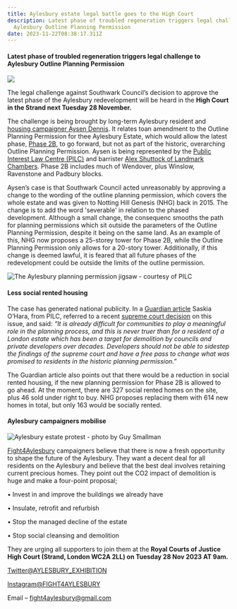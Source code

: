 ```yaml
---
title: Aylesbury estate legal battle goes to the High Court
description: Latest phase of troubled regeneration triggers legal challenge to
  Aylesbury Outline Planning Permission
date: 2023-11-22T08:38:17.311Z
---
```

#### Latest phase of troubled regeneration triggers legal challenge to Aylesbury Outline Planning Permission

![](img/aylesbury_estate_block_from_burgess_park_-02-_wikipedia_crop.jpg)

The legal challenge against Southwark Council’s decision to approve the latest phase of the Aylesbury redevelopment will be heard in the **High Court in the Strand next Tuesday 28 November.**

The challenge is being brought by long-term Aylesbury resident and [housing campaigner Aysen Dennis](https://southwarknews.co.uk/area/southwark/aylesbury-estate-residents-legal-battle-with-southwark-council-edges-closer/).  It relates toan amendment to the Outline Planning Permission for thee Aylesbury Estate, which would allow the latest phase, [Phase 2B](http://www.aylesburynow.london/regeneration/planning-information/phase-2b), to go forward, but not as part of the historic, overarching Outline Planning Permission.  Aysen is being represented by the [Public Interest Law Centre (PILC)](https://www.pilc.org.uk/gentrification-project/) and barrister [Alex Shuttock of Landmark Chambers](https://www.landmarkchambers.co.uk/barristers/alex-shattock).  Phase 2B includes much of Wendover, plus Winslow, Ravenstone and Padbury blocks.

Aysen’s case is that Southwark Council acted unreasonably by approving a change to the wording of the outline planning permission, which covers the whole estate and was given to Notting Hill Genesis (NHG) back in 2015.  The change is to add the word 'severable' in relation to the phased development.   Although a small change, the consequenc smooths the path for planning permissions which sit outside the parameters of the Outline Planning Permission, despite it being on the same land.  As an example of this, NHG now proposes a 25-storey tower for Phase 2B, while the Outline Planning Permission only allows for a 20-story tower. Additionally, if this change is deemed lawful, it is feared that all future phases of the redevelopment could be outside the limits of the outline permission.

![](img/phase_2b_jr_presentation.png "The Aylesbury planning permission jigsaw - courtesy of PILC")

#### Less social rented housing

The case has generated national publicity.  In a [Guardian article](https://www.theguardian.com/society/2023/may/09/london-estate-resident-goes-to-high-court-over-demolition-plans) Saskia O’Hara, from PILC, referred to a recent [supreme court decision](<recent supreme court decision>) on this issue, and said: *“It is already difficult for communities to play a meaningful role in the planning process, and this is never truer than for a resident of a London estate which has been a target for demolition by councils and private developers over decades. Developers should not be able to sidestep the findings of the supreme court and have a free pass to change what was promised to residents in the historic planning permission.”* 

The Guardian article also points out that there would be a reduction in social rented housing, if the new planning permission for Phase 2B is allowed to go ahead.  At the moment, there are 327 social rented homes on the site, plus 46 sold under right to buy.  NHG proposes replacing them with 614 new homes in total, but only 163 would be socially rented.

#### Aylesbury campaigners mobilise

![](img/aylesbury-estate-protest-by-guy-smallman-e1595420841115.jpg "Aylesbury estate protest - photo by Guy Smallman")

[Fight4Aylesbury](https://twitter.com/Aylesbury_exhib) campaigners believe that there is now a fresh opportunity to shape the future of the Aylesbury.  They want a decent deal for all residents on the Aylesbury and believe that the best deal involves retaining current precious homes.  They point out the CO2 impact of demolition is huge and make a four-point proposal;

•	Invest in and improve the buildings we already have

•	Insulate, retrofit and refurbish

•	Stop the managed decline of the estate

•	Stop social cleansing and demolition

They are urging all supporters to join them at the **Royal Courts of Justice High Court (Strand, London WC2A 2LL) on Tuesday 28 Nov 2023 AT 9am.**

[Twitter@AYLESBURY_EXHIBITION](<C:\Users\grego\Documents\D-Drive 201017\Copy of Elephant Amenity Network\Blog 35percent campaign\Netlify- https:\twitter.com\Aylesbury_exhib>) 

[Instagram@FIGHT4AYLESBURY](https://www.instagram.com/fight4aylesbury/)

Email – [fight4aylesbury@gmail.com](mailto:fight4aylesbury@gmail.com)